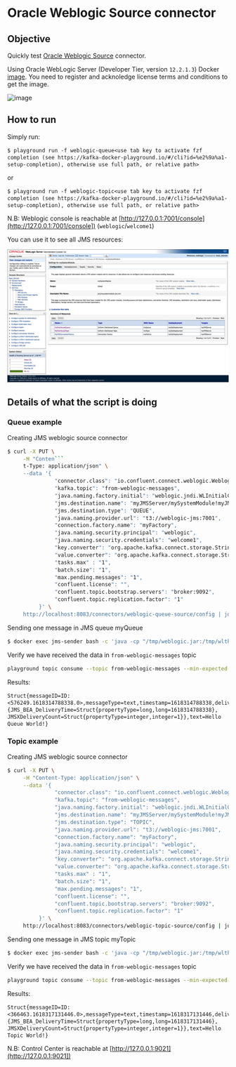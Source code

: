 # Oracle Weblogic Source connector



## Objective

Quickly test [Oracle Weblogic Source](https://docs.confluent.io/kafka-connect-weblogic-source/current/index.html) connector.

Using Oracle WebLogic Server (Developer Tier, version `12.2.1.3`) Docker [image](https://container-registry.oracle.com). You need to register and acknoledge license terms and conditions to get the image.

![image](screenshot3.jpg)

## How to run

Simply run:

```
$ playground run -f weblogic-queue<use tab key to activate fzf completion (see https://kafka-docker-playground.io/#/cli?id=%e2%9a%a1-setup-completion), otherwise use full path, or relative path>
```

or

```
$ playground run -f weblogic-topic<use tab key to activate fzf completion (see https://kafka-docker-playground.io/#/cli?id=%e2%9a%a1-setup-completion), otherwise use full path, or relative path>
```

N.B: Weblogic console is reachable at [http://127.0.0.1:7001/console](http://127.0.0.1:7001/console]) (`weblogic`/`welcome1`)

You can use it to see all JMS resources:

![console](screenshot1.jpg)

## Details of what the script is doing

### Queue example

Creating JMS weblogic source connector

```bash
$ curl -X PUT \
     -H "Conten```
     t-Type: application/json" \
     --data '{
               "connector.class": "io.confluent.connect.weblogic.WeblogicSourceConnector",
               "kafka.topic": "from-weblogic-messages",
               "java.naming.factory.initial": "weblogic.jndi.WLInitialContextFactory",
               "jms.destination.name": "myJMSServer/mySystemModule!myJMSServer@MyDistributedQueue",
               "jms.destination.type": "QUEUE",
               "java.naming.provider.url": "t3://weblogic-jms:7001",
               "connection.factory.name": "myFactory",
               "java.naming.security.principal": "weblogic",
               "java.naming.security.credentials": "welcome1",
               "key.converter": "org.apache.kafka.connect.storage.StringConverter",
               "value.converter": "org.apache.kafka.connect.storage.StringConverter",
               "tasks.max" : "1",
               "batch.size": "1",
               "max.pending.messages": "1",
               "confluent.license": "",
               "confluent.topic.bootstrap.servers": "broker:9092",
               "confluent.topic.replication.factor": "1"
          }' \
     http://localhost:8083/connectors/weblogic-queue-source/config | jq .
```

Sending one message in JMS queue myQueue

```bash
$ docker exec jms-sender bash -c 'java -cp "/tmp/weblogic.jar:/tmp/wlthint3client.jar:/jms-sender-1.0.0.jar" com.sample.jms.toolkit.JMSSender'
```

Verify we have received the data in `from-weblogic-messages` topic

```bash
playground topic consume --topic from-weblogic-messages --min-expected-messages 1 --timeout 60
```

Results:

```
Struct{messageID=ID:<576249.1618314788338.0>,messageType=text,timestamp=1618314788338,deliveryMode=2,destination=Struct{destinationType=queue,name=mySystemModule!myJMSServer@MyDistributedQueue},redelivered=false,expiration=0,priority=4,properties={JMS_BEA_DeliveryTime=Struct{propertyType=long,long=1618314788338}, JMSXDeliveryCount=Struct{propertyType=integer,integer=1}},text=Hello Queue World!}
```

### Topic example

Creating JMS weblogic source connector

```bash
$ curl -X PUT \
     -H "Content-Type: application/json" \
     --data '{
               "connector.class": "io.confluent.connect.weblogic.WeblogicSourceConnector",
               "kafka.topic": "from-weblogic-messages",
               "java.naming.factory.initial": "weblogic.jndi.WLInitialContextFactory",
               "jms.destination.name": "myJMSServer/mySystemModule!myJMSServer@MyDistributedTopic",
               "jms.destination.type": "TOPIC",
               "java.naming.provider.url": "t3://weblogic-jms:7001",
               "connection.factory.name": "myFactory",
               "java.naming.security.principal": "weblogic",
               "java.naming.security.credentials": "welcome1",
               "key.converter": "org.apache.kafka.connect.storage.StringConverter",
               "value.converter": "org.apache.kafka.connect.storage.StringConverter",
               "tasks.max" : "1",
               "batch.size": "1",
               "max.pending.messages": "1",
               "confluent.license": "",
               "confluent.topic.bootstrap.servers": "broker:9092",
               "confluent.topic.replication.factor": "1"
          }' \
     http://localhost:8083/connectors/weblogic-topic-source/config | jq .
```

Sending one message in JMS topic myTopic

```bash
$ docker exec jms-sender bash -c 'java -cp "/tmp/weblogic.jar:/tmp/wlthint3client.jar:/jms-sender-1.0.0.jar" com.sample.jms.toolkit.JMSSender'
```

Verify we have received the data in `from-weblogic-messages` topic

```bash
playground topic consume --topic from-weblogic-messages --min-expected-messages 1 --timeout 60
```

Results:

```
Struct{messageID=ID:<366463.1618317131446.0>,messageType=text,timestamp=1618317131446,deliveryMode=2,destination=Struct{destinationType=topic,name=mySystemModule!myJMSServer@MyDistributedTopic},redelivered=false,expiration=0,priority=4,properties={JMS_BEA_DeliveryTime=Struct{propertyType=long,long=1618317131446}, JMSXDeliveryCount=Struct{propertyType=integer,integer=1}},text=Hello Topic World!}
```

N.B: Control Center is reachable at [http://127.0.0.1:9021](http://127.0.0.1:9021])

